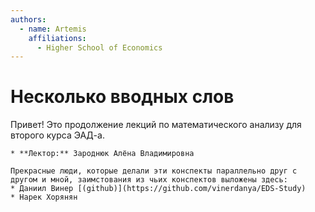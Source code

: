 ```yaml
---
authors:
  - name: Artemis
    affiliations:
      - Higher School of Economics
---
```


# Несколько вводных слов

Привет! Это продолжение лекций по математического анализу для второго курса ЭАД-а. 

```{seealso} Люди, благодаря которым это всё существует
* **Лектор:** Зароднюк Алёна Владимировна

Прекрасные люди, которые делали эти конспекты параллельно друг с другом и мной, заимстования из чьих конспектов выложены здесь:
* Даниил Винер [(github)](https://github.com/vinerdanya/EDS-Study)
* Нарек Хорянян
```
